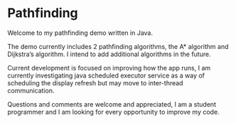 # Pathfinding

Welcome to my pathfinding demo written in Java.

The demo currently includes 2 pathfinding algorithms, the A* algorithm and Dijkstra’s algorithm. I intend to add additional algorithms in the future.

Current development is focused on improving how the app runs, I am currently investigating java scheduled executor service as a way of scheduling the display refresh but may move to inter-thread communication.

Questions and comments are welcome and appreciated, I am a student programmer and I am looking for every opportunity to improve my code.
